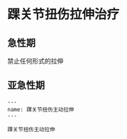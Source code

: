 # 踝关节扭伤拉伸治疗

## 急性期

禁止任何形式的拉伸

## 亚急性期

```{figure} /_static/img/2022-02-01-19-59-13.png
---
name: 踝关节扭伤主动拉伸
---

踝关节扭伤主动拉伸
```


